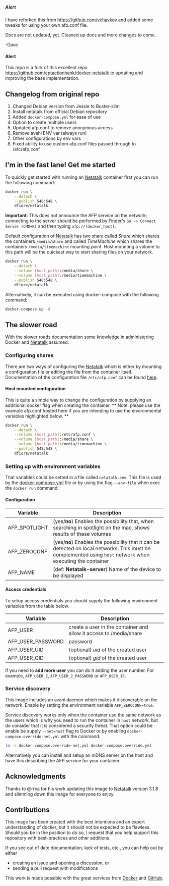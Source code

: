 
##### Alert #####
I have reforked this from https://github.com/vchavkov and added some tweaks for using your own afp.conf file.

Docs are not updated, yet. Cleaned up docs and more changes to come.

-Dave

#### Alert ####

This repo is a fork of this excellent repo https://github.com/cptactionhank/docker-netatalk to updating and improving the base implementation.

## Changelog from original repo


1. Changed Debian version from Jessie to Buster-slim
1. Install netatalk from official Debian repository
1. Added `docker-compose.yml` for ease of use
1. Option to create multiple users
1. Updated afp.conf to remove anonymous access
1. Remove avahi ENV var (always run)
1. Other configurations by env vars
1. Fixed ability to use custom afp.conf files passed through to /etc/afp.conf

## I'm in the fast lane! Get me started

To quickly get started with running an [Netatalk] container first you can run the following command:

```bash
docker run \
    --detach \
    --publish 548:548 \
    dfiore/netatalk
```

**Important:** This does not announce the AFP service on the network; connecting to the server should be performed by Finder's `Go -> Connect Server (CMD+K)` and then typing `afp://[docker_host]`.

Default configuration of [Netatalk] has two share called _Share_ which shares the containers `/media/share` and called _TimeMachine_ which shares the containers `/media/timemachine` mounting point. Host mounting a volume to this path will be the quickest way to start sharing files on your network.

```bash
docker run \
    --detach \
    --volume [host_path]:/media/share \
    --volume [host_path]:/media/timemachine \
    --publish 548:548 \
    dfiore/netatalk
```

Alternatively, it can be executed using docker-compose with the following command:

```bash
docker-compose up -d
```

## The slower road

With the slower roads documentation some knowledge in administering Docker and [Netatalk] assumed.

### Configuring shares

There are two ways of configuring the [Netatalk] which is either by mounting a configuration file or editing the file from the container itself. Documentation of the configuration file `/etc/afp.conf` can be found [here](http://netatalk.sourceforge.net/3.1/htmldocs/afp.conf.5.html).

#### Host mounted configuration

This is quite a simple way to change the configuration by supplying an additional docker flag when creating the container. ** Note: please use the example afp.conf hosted here if you are intending to use the environmental variables highlighted below. **

```bash
docker run \
    --detach \
    --volume [host_path]:/etc/afp.conf \
    --volume [host_path]:/media/share \
    --volume [host_path]:/media/timemachine \
    --publish 548:548 \
    dfiore/netatalk
```

### Setting up with environment variables

That variables could be setted in a file called `netatalk.env`. This file is used by the [docker-compose.yml](./docker-compose.yml) file or by using the flag `--env-file` when exec the `docker run` command.

#### Configuration

|Variable       |Description|
|---------------|-----------|
|AFP_SPOTLIGHT  | (yes/**no**) Enables the possibility that, when searching in spotlight on the mac, shows results of these volumes |
|AFP_ZEROCONF   | (yes/**no**) Enables the possibility that it can be detected on local networks. This must be complemented using `host` network when executing the container |
|AFP_NAME       | (def: **Netatalk-server**) Name of the device to be displayed |

#### Access credentials

To setup access credentials you should supply the following environment variables from the table below.

|Variable          |Description|
|------------------|-----------|
|AFP_USER          | create a user in the container and allow it access to /media/share |
|AFP_USER_PASSWORD | password
|AFP_USER_UID      | (optional) _uid_ of the created user
|AFP_USER_GID      | (optional) _gid_ of the created user

If you need to **add more user** you can do it adding the user number. For example, `AFP_USER_2`, `AFP_USER_2_PASSWORD` or `AFP_USER_15`.


### Service discovery

This image includes an avahi daemon which makes it discoverable on the network. Enable by setting the environment variable `AFP_ZEROCONF=true`.

Service discovery works only when the container use the same network as the users which is why you need to run the container in `host` network, but do consider that it is considered a security threat. That option could be enable be supply `--net=host` flag to Docker or by enabling `docker-compose.override-net.yml` with the command:

```bash
ln -s docker-compose.override-net.yml docker-compose.override.yml
```

Alternatively you can install and setup an mDNS server on the host and have this describing the AFP service for your container.

## Acknowledgments

Thanks to @rrva for his work updating this image to [Netatalk] version 3.1.8 and slimming down this image for everyone to enjoy.

## Contributions

This image has been created with the best intentions and an expert understanding of docker, but it should not be expected to be flawless. Should you be in the position to do so, I request that you help support this repository with best-practices and other additions.

If you see out of date documentation, lack of tests, etc., you can help out by either
- creating an issue and opening a discussion, or
- sending a pull request with modifications

This work is made possible with the great services from [Docker] and [GitHub].

[Netatalk]: http://netatalk.sourceforge.net/
[Docker]: https://www.docker.com/
[GitHub]: https://www.github.com/
[Avahi]: http://www.avahi.org/
